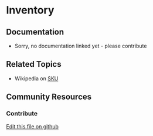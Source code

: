 # Inventory

## Documentation

* Sorry, no documentation linked yet - please contribute

## Related Topics

* Wikipedia on [SKU](https://en.wikipedia.org/wiki/Stock_keeping_unit) 

## Community Resources

### Contribute

[Edit this file on github](https://github.com/olafk/controlpanel-documentation-docs/blob/master/md/73en/com_liferay_commerce_inventory_web_internal_portlet_CommerceInventoryPortlet/editCommerceInventoryItem.md)
